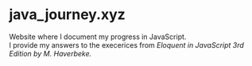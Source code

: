 # java_journey.xyz
Website where I document my progress in JavaScript.<br/>
I provide my answers to the execerices from <i>Eloquent in JavaScript<i/> 3rd Edition by M. Haverbeke.
